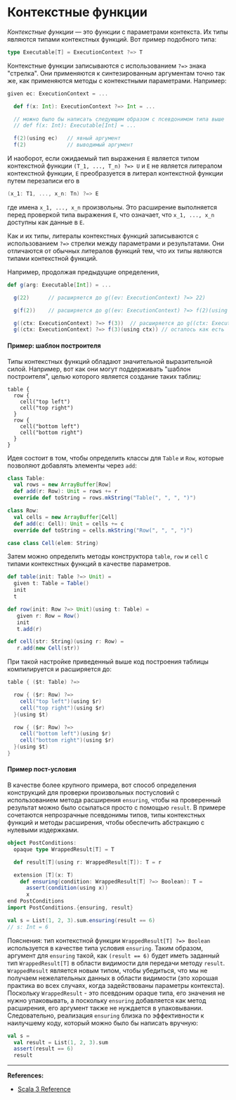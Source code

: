 # Контекстные функции

_Контекстные функции_ — это функции с параметрами контекста. 
Их типы являются типами контекстных функций. 
Вот пример подобного типа:

```scala
type Executable[T] = ExecutionContext ?=> T
```

Контекстные функции записываются с использованием `?=>` знака "стрелка". 
Они применяются к синтезированным аргументам точно так же, как применяются методы с контекстными параметрами. 
Например:

```scala
given ec: ExecutionContext = ...

  def f(x: Int): ExecutionContext ?=> Int = ...

  // можно было бы написать следующим образом с псевдонимом типа выше
  // def f(x: Int): Executable[Int] = ...

  f(2)(using ec)   // явный аргумент
  f(2)             // выводимый аргумент
```

И наоборот, если ожидаемый тип выражения `E` является типом контекстной функции `(T_1, ..., T_n) ?=> U` 
и `E` не является литералом контекстной функции, 
`E` преобразуется в литерал контекстной функции путем перезаписи его в

```scala
(x_1: T1, ..., x_n: Tn) ?=> E
```

где имена `x_1, ..., x_n` произвольны. 
Это расширение выполняется перед проверкой типа выражения `E`, 
что означает, что `x_1, ..., x_n` доступны как данные в `E`.

Как и их типы, литералы контекстных функций записываются 
с использованием `?=>` стрелки между параметрами и результатами. 
Они отличаются от обычных литералов функций тем, что их типы являются типами контекстной функций.

Например, продолжая предыдущие определения,

```scala
def g(arg: Executable[Int]) = ...

  g(22)      // расширяется до g((ev: ExecutionContext) ?=> 22)

  g(f(2))    // расширяется до g((ev: ExecutionContext) ?=> f(2)(using ev))

  g((ctx: ExecutionContext) ?=> f(3))  // расширяется до g((ctx: ExecutionContext) ?=> f(3)(using ctx))
  g((ctx: ExecutionContext) ?=> f(3)(using ctx)) // осталось как есть
```

#### Пример: шаблон построителя

Типы контекстных функций обладают значительной выразительной силой. 
Например, вот как они могут поддерживать "шаблон построителя", 
целью которого является создание таких таблиц:

```
table {
  row {
    cell("top left")
    cell("top right")
  }
  row {
    cell("bottom left")
    cell("bottom right")
  }
}
```

Идея состоит в том, чтобы определить классы для `Table` и `Row`, которые позволяют добавлять элементы через `add`:

```scala
class Table:
  val rows = new ArrayBuffer[Row]
  def add(r: Row): Unit = rows += r
  override def toString = rows.mkString("Table(", ", ", ")")

class Row:
  val cells = new ArrayBuffer[Cell]
  def add(c: Cell): Unit = cells += c
  override def toString = cells.mkString("Row(", ", ", ")")

case class Cell(elem: String)
```

Затем можно определить методы конструктора `table`, `row` и `cell` с типами контекстных функций в качестве параметров.

```scala
def table(init: Table ?=> Unit) =
  given t: Table = Table()
  init
  t

def row(init: Row ?=> Unit)(using t: Table) =
   given r: Row = Row()
   init
   t.add(r)

def cell(str: String)(using r: Row) =
   r.add(new Cell(str))
```

При такой настройке приведенный выше код построения таблицы компилируется и расширяется до:

```scala
table { ($t: Table) ?=>

  row { ($r: Row) ?=>
    cell("top left")(using $r)
    cell("top right")(using $r)
  }(using $t)

  row { ($r: Row) ?=>
    cell("bottom left")(using $r)
    cell("bottom right")(using $r)
  }(using $t)
}
```

#### Пример пост-условия

В качестве более крупного примера, 
вот способ определения конструкций для проверки произвольных постусловий с использованием метода расширения `ensuring`, 
чтобы на проверенный результат можно было ссылаться просто с помощью `result`. 
В примере сочетаются непрозрачные псевдонимы типов, типы контекстных функций и методы расширения, 
чтобы обеспечить абстракцию с нулевыми издержками.

```scala
object PostConditions:
  opaque type WrappedResult[T] = T

  def result[T](using r: WrappedResult[T]): T = r

  extension [T](x: T)
    def ensuring(condition: WrappedResult[T] ?=> Boolean): T =
      assert(condition(using x))
      x
end PostConditions
import PostConditions.{ensuring, result}

val s = List(1, 2, 3).sum.ensuring(result == 6)
// s: Int = 6
```

Пояснения: тип контекстной функции `WrappedResult[T] ?=> Boolean` используется в качестве типа условия `ensuring`. 
Таким образом, аргумент для `ensuring` такой, как `(result == 6)` 
будет иметь заданный тип `WrappedResult[T]` в области видимости для передачи методу `result`. 
`WrappedResult` является новым типом, чтобы убедиться, 
что мы не получаем нежелательных данных в области видимости 
(это хорошая практика во всех случаях, когда задействованы параметры контекста). 
Поскольку `WrappedResult` - это псевдоним opaque типа, его значения не нужно упаковывать, 
а поскольку `ensuring` добавляется как метод расширения, его аргумент также не нуждается в упаковывании. 
Следовательно, реализация `ensuring` близка по эффективности к наилучшему коду, 
который можно было бы написать вручную:

```scala
val s =
  val result = List(1, 2, 3).sum
  assert(result == 6)
  result
```


---

**References:**
- [Scala 3 Reference](https://docs.scala-lang.org/scala3/reference/contextual/context-functions.html)
